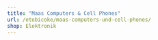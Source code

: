 ```yaml
---
title: "Maas Computers & Cell Phones"
url: /etobicoke/maas-computers-und-cell-phones/
shop: Elektronik
---
```

